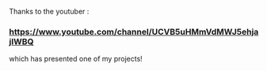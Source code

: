 Thanks to the youtuber :
### https://www.youtube.com/channel/UCVB5uHMmVdMWJ5ehjajIWBQ
which has presented one of my projects!
